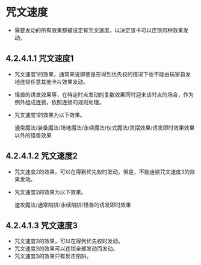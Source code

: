 # 咒文速度

* 需要发动的所有效果都被设定有咒文速度，以决定该卡可以连锁何种效果发动。

## 4.2.4.1.1        咒文速度1

* 咒文速度1的效果，通常来说即使是在得到优先权的情况下也不能由玩家自发地连锁任意其他卡片效果发动。
* 怪兽的诱发效果等，在特定时点发动的复数效果同时迎来该时点的场合，作为例外组成连锁，依照连锁的规则处理。
* 咒文速度1的效果为以下效果。  


  通常魔法/装备魔法/场地魔法/永续魔法/仪式魔法/灵摆效果/诱发即时效果效果以外的怪兽效果

## 4.2.4.1.2        咒文速度2

* 咒文速度2的效果，可以在得到优先权时发动。但是，不能连锁咒文速度3的效果发动。
* 咒文速度2的效果为以下效果。  


  速攻魔法/通常陷阱/永续陷阱/怪兽的诱发即时效果

## 4.2.4.1.3        咒文速度3

* 咒文速度3的效果，可以在得到优先权时发动。
* 咒文速度3的效果可以连锁全部发动而发动。
* 咒文速度3的效果只有反击陷阱。

